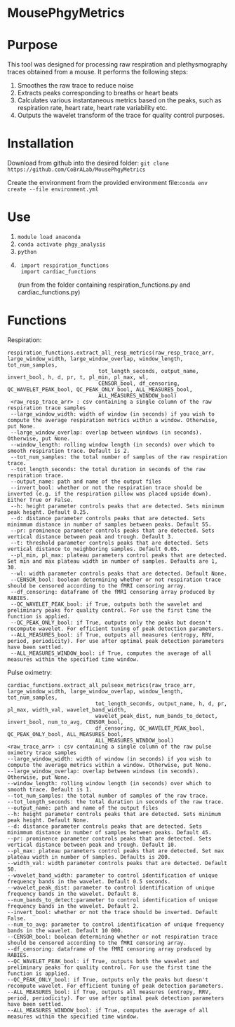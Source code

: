 # MousePhgyMetrics

# **Purpose**
This tool was designed for processing raw respiration and plethysmography traces obtained from a mouse. It performs the following steps:
1) Smoothes the raw trace to reduce noise
2) Extracts peaks corresponding to breaths or heart beats
3) Calculates various instantaneous metrics based on the peaks, such as respiration rate, heart rate, heart rate variability etc. 
4) Outputs the wavelet transform of the trace for quality control purposes.

# **Installation** 
Download from github into the desired folder:
`git clone https://github.com/CoBrALab/MousePhgyMetrics`

Create the environment from the provided environment file:`conda env create --file environment.yml`
# **Use**
1. `module load anaconda`
2. `conda activate phgy_analysis`
3. `python`
3. ``` 
    import respiration_functions
    import cardiac_functions
    ```
    (run from the folder containing respiration_functions.py and cardiac_functions.py)
    
# **Functions** 
Respiration:
```
respiration_functions.extract_all_resp_metrics(raw_resp_trace_arr, large_window_width, large_window_overlap, window_length, tot_num_samples,
                             tot_length_seconds, output_name, invert_bool, h, d, pr, t, pl_min, pl_max, wl, 
                             CENSOR_bool, df_censoring, QC_WAVELET_PEAK_bool, QC_PEAK_ONLY_bool, ALL_MEASURES_bool, 
                             ALL_MEASURES_WINDOW_bool)
 <raw_resp_trace_arr> : csv containing a single column of the raw respiration trace samples
 --large_window_width: width of window (in seconds) if you wish to compute the average respiration metrics within a window. Otherwise, put None.
 --large_window_overlap: overlap between windows (in seconds). Otherwise, put None.
 --window_length: rolling window length (in seconds) over which to smooth respiration trace. Default is 2.
 --tot_num_samples: the total number of samples of the raw respiration trace.
 --tot_length_seconds: the total duration in seconds of the raw respiration trace.
 --output_name: path and name of the output files
 --invert_bool: whether or not the respiration trace should be inverted (e.g. if the respiration pillow was placed upside down). Either True or False.
 --h: height parameter controls peaks that are detected. Sets minimum peak height. Default 0.25.
 --d: distance parameter controls peaks that are detected. Sets minimmum distance in number of samples between peaks. Default 55.
 --pr: prominence parameter controls peaks that are detected. Sets vertical distance between peak and trough. Default 3.
 --t: threshold parameter controls peaks that are detected. Sets vertical distance to neighboring samples. Default 0.05.
 --pl_min, pl_max: plateau parameters control peaks that are detected. Set min and max plateau width in number of samples. Defaults are 1, 30.
 --wl: width parameter controls peaks that are detected. Default None.
 --CENSOR_bool: boolean determining whether or not respiration trace should be censored according to the fMRI censoring array.
 --df_censoring: dataframe of the fMRI censoring array produced by RABIES.
 --QC_WAVELET_PEAK_bool: if True, outputs both the wavelet and preliminary peaks for quality control. For use the first time the function is applied.
 --QC_PEAK_ONLY_bool: if True, outputs only the peaks but doesn't recompute wavelet. For efficient tuning of peak detection parameters.
 --ALL_MEASURES_bool: if True, outputs all measures (entropy, RRV, period, periodicity). For use after optimal peak detection parameters have been settled.
 --ALL_MEASURES_WINDOW_bool: if True, computes the average of all measures within the specified time window.
 ```
 Pulse oximetry:
 ```
cardiac_functions.extract_all_pulseox_metrics(raw_trace_arr, large_window_width, large_window_overlap, window_length, tot_num_samples,
                             tot_length_seconds, output_name, h, d, pr, pl_max, width_val, wavelet_band_width,
                             wavelet_peak_dist, num_bands_to_detect, invert_bool, num_to_avg, CENSOR_bool,
                             df_censoring, QC_WAVELET_PEAK_bool, QC_PEAK_ONLY_bool, ALL_MEASURES_bool, 
                             ALL_MEASURES_WINDOW_bool)
 <raw_trace_arr> : csv containing a single column of the raw pulse oximetry trace samples
 --large_window_width: width of window (in seconds) if you wish to compute the average metrics within a window. Otherwise, put None.
 --large_window_overlap: overlap between windows (in seconds). Otherwise, put None.
 --window_length: rolling window length (in seconds) over which to smooth trace. Default is 1.
 --tot_num_samples: the total number of samples of the raw trace.
 --tot_length_seconds: the total duration in seconds of the raw trace.
 --output_name: path and name of the output files
 --h: height parameter controls peaks that are detected. Sets minimum peak height. Default None.
 --d: distance parameter controls peaks that are detected. Sets minimmum distance in number of samples between peaks. Default 45.
 --pr: prominence parameter controls peaks that are detected. Sets vertical distance between peak and trough. Default 10.
 --pl_max: plateau parameters control peaks that are detected. Set max plateau width in number of samples. Defaults is 200.
 --width_val: width parameter controls peaks that are detected. Default 50.
 --wavelet_band_width: parameter to control identification of unique frequency bands in the wavelet. Default 0.5 seconds.
 --wavelet_peak_dist: parameter to control identification of unique frequency bands in the wavelet. Default 8. 
 --num_bands_to_detect:parameter to control identification of unique frequency bands in the wavelet. Default 2.  
 --invert_bool: whether or not the trace should be inverted. Default False.
 --num_to_avg: parameter to control identification of unique frequency bands in the wavelet. Default 10 000. 
 --CENSOR_bool: boolean determining whether or not respiration trace should be censored according to the fMRI censoring array.
 --df_censoring: dataframe of the fMRI censoring array produced by RABIES.
 --QC_WAVELET_PEAK_bool: if True, outputs both the wavelet and preliminary peaks for quality control. For use the first time the function is applied.
 --QC_PEAK_ONLY_bool: if True, outputs only the peaks but doesn't recompute wavelet. For efficient tuning of peak detection parameters.
 --ALL_MEASURES_bool: if True, outputs all measures (entropy, RRV, period, periodicity). For use after optimal peak detection parameters have been settled.
 --ALL_MEASURES_WINDOW_bool: if True, computes the average of all measures within the specified time window.
 ```
